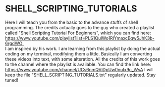 # SHELL_SCRIPTING_TUTORIALS
Here I will teach you from the basic to the advance stuffs of shell programming. The credits actually goes to the guy who created a playlist called "Shell Scripting Tutorial For Beginners", which you can find here: https://www.youtube.com/playlist?list=PLS1QulWo1RIYmaxcEqw5JhK3b-6rgdWO_   
I am inspired by his work. I am learning from this playlist by doing the actual coding on my terminal, modifying them a little. Basically I am converting these videos into text, with some alteration. All the credits of this work goes to the channel where the playlist is available. You can find the link here: https://www.youtube.com/channel/UCs6nmQViDpUw0nuIx9c_WvA
I will keep the file "SHELL_SCRIPTING_TUTORIALS.txt" regularly updated. Stay tuned!
